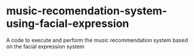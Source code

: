 # music-recomendation-system-using-facial-expression
A code to execute and perform the music recommendation system  based on the facial expression system
